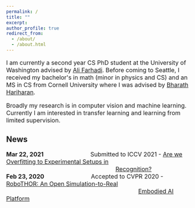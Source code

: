 ```yaml
---
permalink: /
title: ""
excerpt: 
author_profile: true
redirect_from: 
  - /about/
  - /about.html
---
```

<p style="font-size:16px">
I am currently a second year CS PhD student at the University of Washington advised by <a href="https://homes.cs.washington.edu/~ali/">Ali Farhadi</a>. Before coming to Seattle, I received my bachelor's in math (minor in physics and CS) and an MS in CS from Cornell University where I was advised by <a href="http://home.bharathh.info/">Bharath Hariharan</a>. </p>

<p style="font-size:16px">
Broadly my research is in computer vision and machine learning. Currently I am interested in transfer learning and learning from limited supervision. 
</p>

## News
<p style="font-size:16px">
<b>Mar 22, 2021 </b> &emsp; &emsp; &emsp; &emsp; &emsp; &emsp; Submitted to ICCV 2021 - <a href="https://arxiv.org/pdf/2007.02519.pdf"> Are we Overfitting to Experimental Setups in</a> &emsp; &emsp; &emsp; &emsp; &emsp; &emsp; &emsp; &emsp; &emsp; &emsp; &emsp; &emsp; &emsp; &emsp; &emsp; &emsp; &emsp; &emsp; &emsp; &emsp; &emsp; &emsp; &emsp; &emsp; &emsp; &nbsp; <a href="https://arxiv.org/pdf/2007.02519.pdf">Recognition?</a> <br>
<b>Feb 23, 2020 </b> &emsp; &emsp; &emsp; &emsp; &emsp; &emsp; Accepted to CVPR 2020 - <a href="https://arxiv.org/abs/2004.06799"> RoboTHOR: An Open Simulation-to-Real</a> &emsp; &emsp; &emsp; &emsp; &emsp; &emsp; &emsp; &emsp; &emsp; &emsp; &emsp; &emsp; &emsp; &emsp; &emsp; &emsp; &emsp; &emsp; &emsp; &emsp; &emsp; &emsp; &emsp; &emsp; &emsp; &emsp; &nbsp; <a href="https://arxiv.org/abs/2004.06799">Embodied AI Platform</a> <br>
</p>

